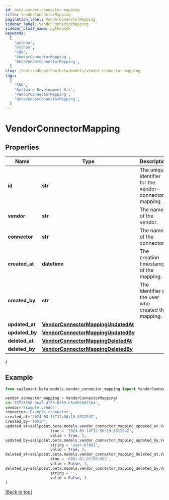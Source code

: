 ```yaml
---
id: beta-vendor-connector-mapping
title: VendorConnectorMapping
pagination_label: VendorConnectorMapping
sidebar_label: VendorConnectorMapping
sidebar_class_name: pythonsdk
keywords:
  [
    'python',
    'Python',
    'sdk',
    'VendorConnectorMapping',
    'BetaVendorConnectorMapping',
  ]
slug: /tools/sdk/python/beta/models/vendor-connector-mapping
tags:
  [
    'SDK',
    'Software Development Kit',
    'VendorConnectorMapping',
    'BetaVendorConnectorMapping',
  ]
---
```


# VendorConnectorMapping

## Properties

| Name | Type | Description | Notes |
| --- | --- | --- | --- |
| **id** | **str** | The unique identifier for the vendor-connector mapping. | [optional] |
| **vendor** | **str** | The name of the vendor. | [optional] |
| **connector** | **str** | The name of the connector. | [optional] |
| **created_at** | **datetime** | The creation timestamp of the mapping. | [optional] |
| **created_by** | **str** | The identifier of the user who created the mapping. | [optional] |
| **updated_at** | [**VendorConnectorMappingUpdatedAt**](vendor-connector-mapping-updated-at) |  | [optional] |
| **updated_by** | [**VendorConnectorMappingUpdatedBy**](vendor-connector-mapping-updated-by) |  | [optional] |
| **deleted_at** | [**VendorConnectorMappingDeletedAt**](vendor-connector-mapping-deleted-at) |  | [optional] |
| **deleted_by** | [**VendorConnectorMappingDeletedBy**](vendor-connector-mapping-deleted-by) |  | [optional] |

}

## Example

```python
from sailpoint.beta.models.vendor_connector_mapping import VendorConnectorMapping

vendor_connector_mapping = VendorConnectorMapping(
id='78733556-9ea3-4f59-bf69-e5cd92b011b4',
vendor='Example vendor',
connector='Example connector',
created_at='2024-03-13T12:56:19.391294Z',
created_by='admin',
updated_at=sailpoint.beta.models.vendor_connector_mapping_updated_at.VendorConnectorMapping_updatedAt(
                    time = '2024-03-14T12:56:19.391294Z',
                    valid = True, ),
updated_by=sailpoint.beta.models.vendor_connector_mapping_updated_by.VendorConnectorMapping_updatedBy(
                    string = 'user-67891',
                    valid = True, ),
deleted_at=sailpoint.beta.models.vendor_connector_mapping_deleted_at.VendorConnectorMapping_deletedAt(
                    time = '0001-01-01T00:00Z',
                    valid = False, ),
deleted_by=sailpoint.beta.models.vendor_connector_mapping_deleted_by.VendorConnectorMapping_deletedBy(
                    string = '',
                    valid = False, )
)

```

[[Back to top]](#)
